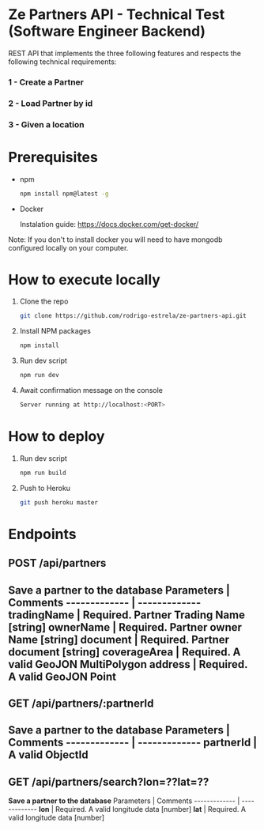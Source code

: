 # Ze Partners API - Technical Test (Software Engineer Backend)

REST API that implements the three following features and respects the following technical requirements:

### 1 - Create a Partner
### 2 - Load Partner by id
### 3 - Given a location


# Prerequisites
* npm
  ```sh
  npm install npm@latest -g
  ```
* Docker

  Instalation guide: https://docs.docker.com/get-docker/

Note: If you don't to install docker you will need to have mongodb configured locally on your computer.

# How to execute locally
1. Clone the repo
   ```sh
   git clone https://github.com/rodrigo-estrela/ze-partners-api.git
   ```
2. Install NPM packages
   ```sh
   npm install
   ```
2. Run dev script
   ```sh
   npm run dev
   ```
4. Await confirmation message on the console
   ```sh
   Server running at http://localhost:<PORT>
   ```
# How to deploy
1. Run dev script
   ```sh
   npm run build
   ```
1. Push to Heroku
   ```sh
   git push heroku master
   ```

# Endpoints
## POST /api/partners
**Save a partner to the database**
Parameters | Comments
------------- | -------------
**tradingName** | Required. Partner Trading Name [string]
**ownerName**  | Required. Partner owner Name [string]
**document** | Required. Partner document [string]
**coverageArea** | Required. A valid GeoJON MultiPolygon
**address** | Required. A valid GeoJON Point
-------------------
## GET /api/partners/:partnerId
**Save a partner to the database**
Parameters | Comments
------------- | -------------
**partnerId** | A valid ObjectId
------------------
## GET /api/partners/search?lon=??lat=??
**Save a partner to the database**
Parameters | Comments
------------- | -------------
**lon** | Required. A valid longitude data [number]
**lat** | Required. A valid longitude data [number]

